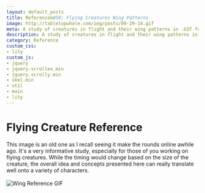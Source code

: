 ```yaml
---
layout: default_posts
title: Reference&#58; Flying Creatures Wing Patterns
image: http://tabletopwhale.com/img/posts/09-29-14.gif
meta: A study of creatures in flight and their wing patterns in .GIF format. Helpful reference for any flying character you are working on.
description: A study of creatures in flight and their wing patterns in .GIF format. Helpful reference for any flying character you are working on.
category: Reference
custom_css:
- lity
custom_js:
- jquery
- jquery.scrollex.min
- jquery.scrolly.min
- skel.min
- util
- main
- lity
---
```

<h1 class="major">Flying Creature Reference</h1>
This image is an old one as I recall seeing it make the rounds online awhile ago. It's a very informative study, especially for those of you working on flying creatures. While the timing would change based on the size of the creature, the overall idea and concepts presented here can really translate well onto a variety of characters.
<br />
<br />
<div>
    <span class="image fit_half">
        <img src="http://tabletopwhale.com/img/posts/09-29-14.gif" alt="Wing Reference GIF"/>
    </span>
</div>





